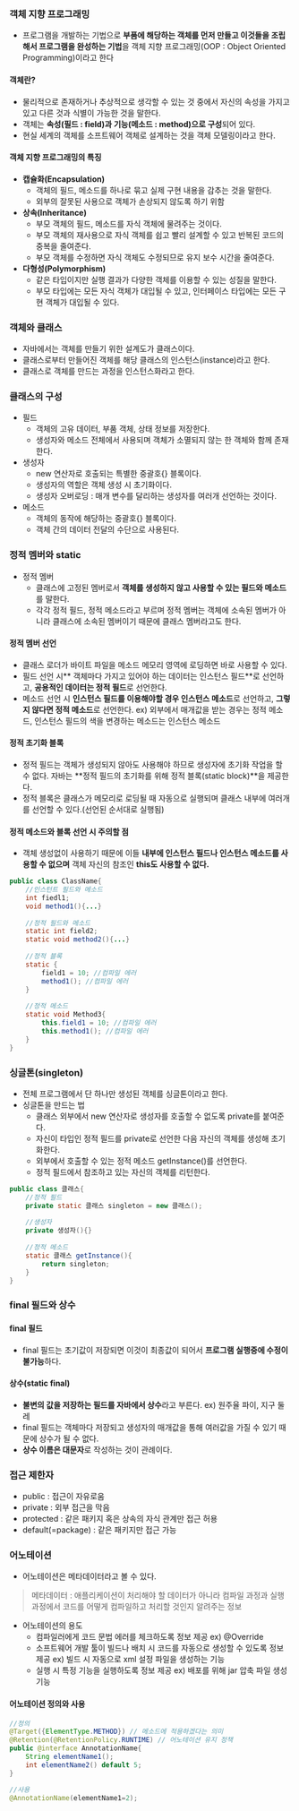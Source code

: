 ### 객체 지향 프로그래밍
- 프로그램을 개발하는 기법으로 **부품에 해당하는 객체를 먼저 만들고 이것들을 조립해서 프로그램을 완성하는 기법**을 객체 지향 프로그래밍(OOP : Object Oriented Programming)이라고 한다

#### 객체란? 
- 물리적으로 존재하거나 추상적으로 생각할 수 있는 것 중에서 자신의 속성을 가지고 있고 다른 것과 식별이 가능한 것을 말한다.
- 객체는 **속성(필드 : field)과 기능(메소드 : method)으로 구성**되어 있다.
- 현실 세계의 객체를 소프트웨어 객체로 설계하는 것을 객체 모델링이라고 한다.

#### 객체 지향 프로그래밍의 특징
- **캡슐화(Encapsulation)**
    - 객체의 필드, 메소드를 하나로 묶고 실제 구현 내용을 감추는 것을 말한다.
    - 외부의 잘못된 사용으로 객체가 손상되지 않도록 하기 위함 
- **상속(Inheritance)**
    - 부모 객체의 필드, 메소드를 자식 객체에 물려주는 것이다.
    - 부모 객체의 재사용으로 자식 객체를 쉽고 빨리 설계할 수 있고 반복된 코드의 중복을 줄여준다.
    - 부모 객체를 수정하면 자식 객체도 수정되므로 유지 보수 시간을 줄여준다.
- **다형성(Polymorphism)**
    - 같은 타입이지만 실행 결과가 다양한 객체를 이용할 수 있는 성질을 말한다.
    - 부모 타입에는 모든 자식 객체가 대입될 수 있고, 인터페이스 타입에는 모든 구현 객체가 대입될 수 있다.
   
### 객체와 클래스
- 자바에서는 객체를 만들기 위한 설계도가 클래스이다. 
- 클래스로부터 만들어진 객체를 해당 클래스의 인스턴스(instance)라고 한다.
- 클래스로 객체를 만드는 과정을 인스턴스화라고 한다.

### 클래스의 구성
- 필드
    - 객체의 고유 데이터, 부품 객체, 상태 정보를 저장한다.
    - 생성자와 메소드 전체에서 사용되며 객체가 소멸되지 않는 한 객체와 함께 존재한다.
- 생성자
    - new 연산자로 호출되는 특별한 중괄호{} 블록이다.
    - 생성자의 역할은 객체 생성 시 초기화이다.
    - 생성자 오버로딩 : 매개 변수를 달리하는 생성자를 여러개 선언하는 것이다.
- 메소드
    - 객체의 동작에 해당하는 중괄호{} 블록이다.
    - 객체 간의 데이터 전달의 수단으로 사용된다.
    
### 정적 멤버와 static
- 정적 멤버
    - 클래스에 고정된 멤버로서 **객체를 생성하지 않고 사용할 수 있는 필드와 메소드**를 말한다. 
    - 각각 정적 필드, 정적 메소드라고 부르며 정적 멤버는 객체에 소속된 멤버가 아니라 클래스에 소속된 멤버이기 때문에 클래스 멤버라고도 한다. 

#### 정적 멤버 선언
- 클래스 로더가 바이트 파일을 메소드 메모리 영역에 로딩하면 바로 사용할 수 있다.
- 필드 선언 시** 객체마다 가지고 있어야 하는 데이터는 인스턴스 필드**로 선언하고, **공용적인 데이터는 정적 필드**로 선언한다.
- 메소드 선언 시 **인스턴스 필드를 이용해야할 경우 인스턴스 메소드**로 선언하고, **그렇지 않다면 정적 메소드**로 선언한다. 
ex) 외부에서 매개값을 받는 경우는 정적 메소드, 인스턴스 필드의 색을 변경하는 메소드는 인스턴스 메소드 

#### 정적 초기화 블록
- 정적 필드는 객체가 생성되지 않아도 사용해야 하므로 생성자에 초기화 작업을 할 수 없다. 자바는 **정적 필드의 초기화를 위해 정적 블록(static block)**을 제공한다.
- 정적 블록은 클래스가 메모리로 로딩될 때 자동으로 실행되며 클래스 내부에 여러개를 선언할 수 있다.(선언된 순서대로 실행됨)

#### 정적 메소드와 블록 선언 시 주의할 점
- 객체 생성없이 사용하기 때문에 이들 **내부에 인스턴스 필드나 인스턴스 메소드를 사용할 수 없으며** 객체 자신의 참조인 **this도 사용할 수 없다.**
```java
public class ClassName{
    //인스턴트 필드와 메소드
    int fiedl1;
    void method1(){...}
    
    //정적 필드와 메소드
    static int field2;
    static void method2(){...}
    
    //정적 블록
    static {
    	field1 = 10; //컴파일 에러
        method1(); //컴파일 에러
    }
    
    //정적 메소드
    static void Method3{
    	this.field1 = 10; //컴파일 에러
        this.method1(); //컴파일 에러
    }
}
```

### 싱글톤(singleton)
- 전체 프로그램에서 단 하나만 생성된 객체를 싱글톤이라고 한다.
- 싱글톤을 만드는 법
    - 클래스 외부에서 new 연산자로 생성자를 호출할 수 없도록 private를 붙여준다.
    - 자신이 타입인 정적 필드를 private로 선언한 다음 자신의 객체를 생성해 초기화한다.
    - 외부에서 호출할 수 있는 정적 메소드 getInstance()를 선언한다.
    - 정적 필드에서 참조하고 있는 자신의 객체를 리턴한다.
```java
public class 클래스{
    //정적 필드
    private static 클래스 singleton = new 클래스();
    
    //생성자
    private 생성자(){}
    
    //정적 메소드
    static 클래스 getInstance(){
    	return singleton;
    }
}
```

### final 필드와 상수 

#### final 필드
- final 필드는 초기값이 저장되면 이것이 최종값이 되어서 **프로그램 실행중에 수정이 불가능**하다.

#### 상수(static final)
- **불변의 값을 저장하는 필드를 자바에서 상수**라고 부른다. ex) 원주율 파이, 지구 둘레
- final 필드는 객체마다 저장되고 생성자의 매개값을 통해 여러값을 가질 수 있기 때문에 상수가 될 수 없다.
- **상수 이름은 대문자**로 작성하는 것이 관례이다.

### 접근 제한자 
- public : 접근이 자유로움
- private : 외부 접근을 막음
- protected : 같은 패키지 혹은 상속의 자식 관계만 접근 허용
- default(=package) : 같은 패키지만 접근 가능

### 어노테이션
- 어노테이션은 메타데이터라고 볼 수 있다.
> 메타데이터 : 애플리케이션이 처리해야 할 데이터가 아니라 컴파일 과정과 실행 과정에서 코드를 어떻게 컴파일하고 처리할 것인지 알려주는 정보
- 어노테이션의 용도
    - 컴파일러에게 코드 문법 에러를 체크하도록 정보 제공 ex) @Override
    - 소프트웨어 개발 툴이 빌드나 배치 시 코드를 자동으로 생성할 수 있도록 정보 제공 ex) 빌드 시 자동으로 xml 설정 파일을 생성하는 기능
    - 실행 시 특정 기능을 실행하도록 정보 제공 ex) 배포를 위해 jar 압축 파일 생성 기능
    
#### 어노테이션 정의와 사용
```java
//정의
@Target({ElementType.METHOD}) // 메소드에 적용하겠다는 의미
@Retention(@RetentionPolicy.RUNTIME) // 어노테이션 유지 정책 
public @interface AnnotationName{
	String elementName1();
    int elementName2() default 5;
}

//사용
@AnnotationName(elementName1=2);
```
